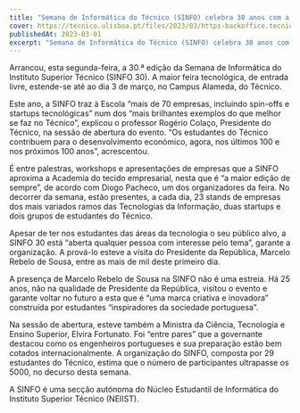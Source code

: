 ```yaml
---
title: "Semana de Informática do Técnico (SINFO) celebra 30 anos com a “maior edição de sempre”"
cover: https://tecnico.ulisboa.pt/files/2023/03/https-backoffice.tecnico.ulisboa.pt-pt-noticias-campus-e-comunidade-semana-de-inform-edicao-de-sempre-.jpg
publishedAt: 2023-03-01
excerpt: "Semana de Informática do Técnico (SINFO) celebra 30 anos com a “maior edição de sempre”"
---
```


Arrancou, esta segunda-feira, a 30.ª edição da Semana de Informática do Instituto Superior Técnico (SINFO 30). A maior feira tecnológica, de entrada livre, estende-se até ao dia 3 de março, no Campus Alameda, do Técnico.

Este ano, a SINFO traz à Escola “mais de 70 empresas, incluindo spin-offs e startups tecnológicas” num dos “mais brilhantes exemplos do que melhor se faz no Técnico”, explicou o professor Rogério Colaço, Presidente do Técnico, na sessão de abertura do evento. “Os estudantes do Técnico contribuem para o desenvolvimento económico, agora, nos últimos 100 e nos próximos 100 anos”, acrescentou.

É entre palestras, workshops e apresentações de empresas que a SINFO aproxima a Academia do tecido empresarial, nesta que é “a maior edição de sempre”, de acordo com Diogo Pacheco, um dos organizadores da feira. No decorrer da semana, estão presentes, a cada dia, 23 stands de empresas dos mais variados ramos das Tecnologias da Informação, duas startups e dois grupos de estudantes do Técnico.

Apesar de ter nos estudantes das áreas da tecnologia o seu público alvo, a SINFO 30 está “aberta qualquer pessoa com interesse pelo tema”, garante a organização. A prová-lo esteve a visita do Presidente da República, Marcelo Rebelo de Sousa, entre as mais de mil deste primeiro dia.

A presença de Marcelo Rebelo de Sousa na SINFO não é uma estreia. Há 25 anos, não na qualidade de Presidente da República, visitou o evento e garante voltar no futuro a esta que é “uma marca criativa e inovadora” construída por estudantes “inspiradores da sociedade portuguesa”.

Na sessão de abertura, esteve também a Ministra da Ciência, Tecnologia e Ensino Superior, Elvira Fortunato. Foi “entre pares” que a governante destacou como os engenheiros portugueses e sua preparação estão bem cotados internacionalmente.
A organização do SINFO, composta por 29 estudantes do Técnico, estima que o número de participantes ultrapasse os 5000, no decurso desta semana.

A SINFO é uma secção autónoma do Núcleo Estudantil de Informática do Instituto Superior Técnico (NEIIST).